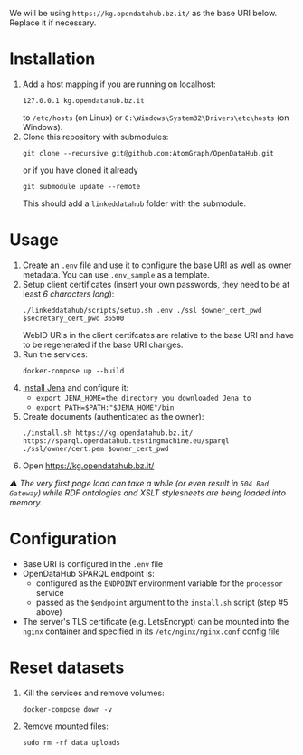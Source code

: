   We will be using `https://kg.opendatahub.bz.it/` as the base URI below. Replace it if necessary.

# Installation

  1. Add a host mapping if you are running on localhost:
     ```
     127.0.0.1 kg.opendatahub.bz.it
     ```
     to `/etc/hosts` (on Linux) or `C:\Windows\System32\Drivers\etc\hosts` (on Windows).
  2. Clone this repository with submodules:
     ```
     git clone --recursive git@github.com:AtomGraph/OpenDataHub.git
     ```
     or if you have cloned it already
     ```
     git submodule update --remote
     ```
     This should add a `linkeddatahub` folder with the submodule.

# Usage

  1. Create an `.env` file and use it to configure the base URI as well as owner metadata. You can use `.env_sample` as a template.
  2. Setup client certificates (insert your own passwords, they need to be at least _6 characters long_):
     ```
     ./linkeddatahub/scripts/setup.sh .env ./ssl $owner_cert_pwd $secretary_cert_pwd 36500
     ```
     WebID URIs in the client certifcates are relative to the base URI and have to be regenerated if the base URI changes.
  3. Run the services:
     ```
     docker-compose up --build
     ```
  4. [Install Jena](https://jena.apache.org/documentation/tools/) and configure it:
     - `export JENA_HOME=the directory you downloaded Jena to`
     - `export PATH=$PATH:"$JENA_HOME"/bin`
  5. Create documents (authenticated as the owner):
     ```
     ./install.sh https://kg.opendatahub.bz.it/ https://sparql.opendatahub.testingmachine.eu/sparql ./ssl/owner/cert.pem $owner_cert_pwd
     ```
  6. Open https://kg.opendatahub.bz.it/

_:warning: The very first page load can take a while (or even result in `504 Bad Gateway`) while RDF ontologies and XSLT stylesheets are being loaded into memory._

# Configuration

* Base URI is configured in the `.env` file
* OpenDataHub SPARQL endpoint is:
  * configured as the `ENDPOINT` environment variable for the `processor` service
  * passed as the `$endpoint` argument to the `install.sh` script (step #5 above)
* The server's TLS certificate (e.g. LetsEncrypt) can be mounted into the `nginx` container and specified in its `/etc/nginx/nginx.conf` config file

# Reset datasets

  1. Kill the services and remove volumes:
     ```
     docker-compose down -v
     ```
  2. Remove mounted files:
     ```
     sudo rm -rf data uploads
     ```
